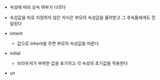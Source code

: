 - 속성에 따라 상속 여부가 다르다
- 속성값을 따로 지정하지 않은 자식은 부모의 속성값을 물려받고 그 후속들에게도 전달된다

- inherit
	- 값으로 inherit을 주면 부모의 속성값을 따른다

- initial
	- 브라우저가 부여한 값을 포기하고 각 속성의 초기값을 적용한다

- un